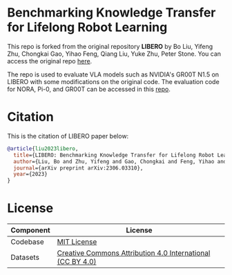 # **Benchmarking Knowledge Transfer for Lifelong Robot Learning**

This repo is forked from the original repository **LIBERO** by Bo Liu, Yifeng Zhu, Chongkai Gao, Yihao Feng, Qiang Liu, Yuke Zhu, Peter Stone. You can access the original repo [here](https://github.com/Lifelong-Robot-Learning/LIBERO).

The repo is used to evaluate VLA models such as NVIDIA's GR00T N1.5 on LIBERO with some modifications on the original code. The evaluation code for NORA, Pi-0, and GR00T can be accessed in this [repo](https://github.com/davidjjeong/vla_test).

# Citation
This is the citation of LIBERO paper below:

```bibtex
@article{liu2023libero,
  title={LIBERO: Benchmarking Knowledge Transfer for Lifelong Robot Learning},
  author={Liu, Bo and Zhu, Yifeng and Gao, Chongkai and Feng, Yihao and Liu, Qiang and Zhu, Yuke and Stone, Peter},
  journal={arXiv preprint arXiv:2306.03310},
  year={2023}
}
```

# License
| Component        | License                                                                                                                             |
|------------------|-------------------------------------------------------------------------------------------------------------------------------------|
| Codebase         | [MIT License](LICENSE)                                                                                                                      |
| Datasets         | [Creative Commons Attribution 4.0 International (CC BY 4.0)](https://creativecommons.org/licenses/by/4.0/legalcode)                 |
